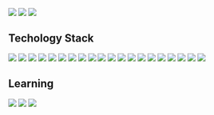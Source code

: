 [![](https://img.shields.io/badge/Discord-7289da?&style=for-the-badge&logo=discord&logoColor=white)](https://discord.gg/t4e2nqJ)
[![](https://img.shields.io/badge/YouTube-c4302b?&style=for-the-badge&logo=youtube&logoColor=white)](https://www.youtube.com/channel/UCpv2tyHoB6x5-Lb03xMYeCg)
[![](https://img.shields.io/badge/Stack%20Overflow-F48024?&style=for-the-badge&logo=stackoverflow&logoColor=white)](https://stackoverflow.com/users/11364754/lesirh)

## Techology Stack
[![](https://img.shields.io/badge/javascript%20-%23323330.svg?&style=for-the-badge&logo=javascript&logoColor=%23F7DF1E)](https://www.google.com/search?q=javascript)
[![](https://img.shields.io/badge/typescript%20-%23007ACC.svg?&style=for-the-badge&logo=typescript&logoColor=white)](https://www.google.com/search?q=typescript)
[![](https://img.shields.io/badge/node.js%20-%2343853D.svg?&style=for-the-badge&logo=node.js&logoColor=white)](https://www.google.com/search?q=nodejs)
[![](https://img.shields.io/badge/python%20-%2314354C.svg?&style=for-the-badge&logo=python&logoColor=white)](https://www.google.com/search?q=pythonlang)
[![](https://img.shields.io/badge/rust-%23000000.svg?&style=for-the-badge&logo=rust&logoColor=white)](https://www.google.com/search?q=rustlang)
[![](https://img.shields.io/badge/java-%23ED8B00.svg?&style=for-the-badge&logo=java&logoColor=white)](https://www.google.com/search?q=java)
[![](https://img.shields.io/badge/html5%20-%23E34F26.svg?&style=for-the-badge&logo=html5&logoColor=white)](https://www.google.com/search?q=html5)
[![](https://img.shields.io/badge/css3%20-%231572B6.svg?&style=for-the-badge&logo=css3&logoColor=white)](https://www.google.com/search?q=css3)
[![](https://img.shields.io/badge/react%20-%2320232a.svg?&style=for-the-badge&logo=react&logoColor=%2361DAFB)](https://www.google.com/search?q=reactjs)
[![](https://img.shields.io/badge/redux%20-%23593d88.svg?&style=for-the-badge&logo=redux&logoColor=white)](https://www.google.com/search?q=react%20redux)
[![](https://img.shields.io/badge/express.js%20-%23404d59.svg?&style=for-the-badge)](https://www.google.com/search?q=express)
[![](https://img.shields.io/badge/Deno-36454f?&style=for-the-badge&logo=deno&logoColor=white)](https://www.google.com/search?q=deno)
[![](https://img.shields.io/badge/jquery%20-%230769AD.svg?&style=for-the-badge&logo=jquery&logoColor=white)](https://www.google.com/search?q=jquery)
[![](https://img.shields.io/badge/bootstrap%20-%23563D7C.svg?&style=for-the-badge&logo=bootstrap&logoColor=white)](https://www.google.com/search?q=bootstrap)
[![](https://img.shields.io/badge/MongoDB-%234ea94b.svg?&style=for-the-badge&logo=mongodb&logoColor=white)](https://www.google.com/search?q=mongodb)
[![](https://img.shields.io/badge/mysql-%2300f.svg?&style=for-the-badge&logo=mysql&logoColor=white)](https://www.google.com/search?q=mysql)
[![](https://img.shields.io/badge/heroku%20-%23430098.svg?&style=for-the-badge&logo=heroku&logoColor=white)](https://www.google.com/search?q=heroku)
[![](https://img.shields.io/badge/glitch%20-%233333FF.svg?&style=for-the-badge&logo=glitch&logoColor=whit)](https://www.google.com/search?q=glitch)
[![](https://img.shields.io/badge/apache%20-%23D42029.svg?&style=for-the-badge&logo=apache&logoColor=white)](https://www.google.com/search?q=apache)
[![](https://img.shields.io/badge/nginx%20-%23009639.svg?&style=for-the-badge&logo=apache&logoColor=white)](https://www.google.com/search?q=nginx)

## Learning
[![](https://img.shields.io/badge/Docker-blue?&style=for-the-badge&logo=docker&logoColor=white)](https://www.google.com/search?q=docker)
[![](https://img.shields.io/badge/GraphQL-e535ab?&style=for-the-badge&logo=graphql&logoColor=white)](https://www.google.com/search?q=graphql)
[![](https://img.shields.io/badge/Electron-171C2D?&style=for-the-badge&logo=electron&logoColor=white)](https://www.google.com/search?q=electronjs)
